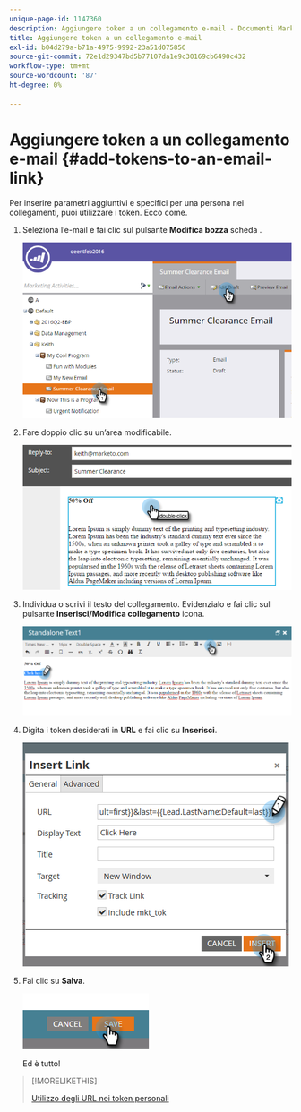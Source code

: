```yaml
---
unique-page-id: 1147360
description: Aggiungere token a un collegamento e-mail - Documenti Marketo - Documentazione del prodotto
title: Aggiungere token a un collegamento e-mail
exl-id: b04d279a-b71a-4975-9992-23a51d075856
source-git-commit: 72e1d29347bd5b77107da1e9c30169cb6490c432
workflow-type: tm+mt
source-wordcount: '87'
ht-degree: 0%

---
```


# Aggiungere token a un collegamento e-mail {#add-tokens-to-an-email-link}

Per inserire parametri aggiuntivi e specifici per una persona nei collegamenti, puoi utilizzare i token. Ecco come.

1. Seleziona l’e-mail e fai clic sul pulsante **Modifica bozza** scheda .

   ![](assets/one.png)

1. Fare doppio clic su un’area modificabile.

   ![](assets/two.png)

1. Individua o scrivi il testo del collegamento. Evidenzialo e fai clic sul pulsante **Inserisci/Modifica collegamento** icona.

   ![](assets/three.png)

1. Digita i token desiderati in **URL** e fai clic su **Inserisci**.

   ![](assets/four.png)

1. Fai clic su **Salva**.

   ![](assets/five.png)

   Ed è tutto!

>[!MORELIKETHIS]
>
>[Utilizzo degli URL nei token personali](/help/marketo/product-docs/email-marketing/general/using-tokens/using-urls-in-my-tokens.md)
